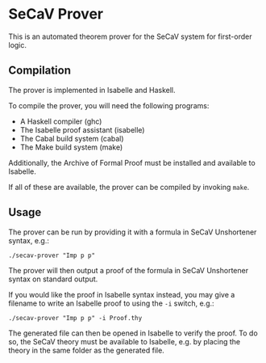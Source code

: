 # SeCaV Prover
This is an automated theorem prover for the SeCaV system for first-order logic.

## Compilation
The prover is implemented in Isabelle and Haskell.

To compile the prover, you will need the following programs:
* A Haskell compiler (ghc)
* The Isabelle proof assistant (isabelle)
* The Cabal build system (cabal)
* The Make build system (make)

Additionally, the Archive of Formal Proof must be installed and available to Isabelle.

If all of these are available, the prover can be compiled by invoking `make`.

## Usage
The prover can be run by providing it with a formula in SeCaV Unshortener syntax, e.g.:
```
./secav-prover "Imp p p"
```
The prover will then output a proof of the formula in SeCaV Unshortener syntax on standard output.

If you would like the proof in Isabelle syntax instead, you may give a filename to write an Isabelle proof to using the `-i` switch, e.g.:
```
./secav-prover "Imp p p" -i Proof.thy
```
The generated file can then be opened in Isabelle to verify the proof.
To do so, the SeCaV theory must be available to Isabelle, e.g. by placing the theory in the same folder as the generated file.
